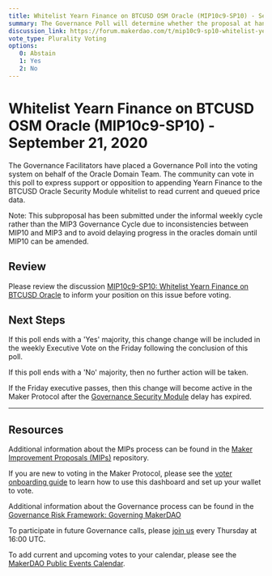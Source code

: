 ```yaml
---
title: Whitelist Yearn Finance on BTCUSD OSM Oracle (MIP10c9-SP10) - September 21, 2020
summary: The Governance Poll will determine whether the proposal at hand will proceed to an Executive Vote. 
discussion_link: https://forum.makerdao.com/t/mip10c9-sp10-whitelist-yearn-finance-on-btcusd-oracle/4192
vote_type: Plurality Voting
options:
   0: Abstain
   1: Yes
   2: No
---
```

# Whitelist Yearn Finance on BTCUSD OSM Oracle (MIP10c9-SP10) - September 21, 2020

The Governance Facilitators have placed a Governance Poll into the voting system on behalf of the Oracle Domain Team. The community can vote in this poll to express support or opposition to appending Yearn Finance to the BTCUSD Oracle Security Module whitelist to read current and queued price data.

Note: This subproposal has been submitted under the informal weekly cycle rather than the MIP3 Governance Cycle due to inconsistencies between MIP10 and MIP3 and to avoid delaying progress in the oracles domain until MIP10 can be amended.

## Review

Please review the discussion [MIP10c9-SP10: Whitelist Yearn Finance on BTCUSD Oracle](https://forum.makerdao.com/t/mip10c9-sp10-whitelist-yearn-finance-on-btcusd-oracle/4192) to inform your position on this issue before voting.

## Next Steps

If this poll ends with a 'Yes' majority, this change change will be included in the weekly Executive Vote on the Friday following the conclusion of this poll.

If this poll ends with a 'No' majority, then no further action will be taken.

If the Friday executive passes, then this change will become active in the Maker Protocol after the [Governance Security Module](https://forum.makerdao.com/tag/govsec-module) delay has expired.

---

## Resources

Additional information about the MIPs process can be found in the [Maker Improvement Proposals (MIPs)](https://github.com/makerdao/mips) repository.

If you are new to voting in the Maker Protocol, please see the [voter onboarding guide](https://community-development.makerdao.com/onboarding/voter-onboarding) to learn how to use this dashboard and set up your wallet to vote.

Additional information about the Governance process can be found in the [Governance Risk Framework: Governing MakerDAO](https://community-development.makerdao.com/governance/governance-risk-framework)

To participate in future Governance calls, please [join us](https://community-development.makerdao.com/governance/governance-and-risk-meetings) every Thursday at 16:00 UTC.

To add current and upcoming votes to your calendar, please see the [MakerDAO Public Events Calendar](https://calendar.google.com/calendar/embed?src=makerdao.com_3efhm2ghipksegl009ktniomdk%40group.calendar.google.com&ctz=America%2FLos_Angeles).
